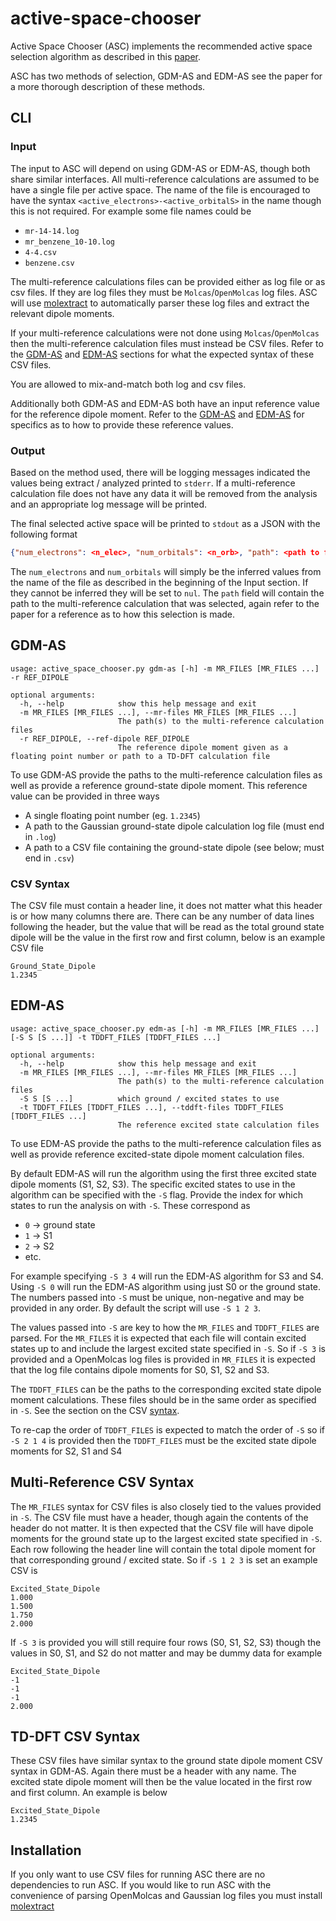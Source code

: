 # active-space-chooser
Active Space Chooser (ASC) implements the recommended active space selection algorithm
as described in this [paper](TODO).

ASC has two methods of selection, GDM-AS and EDM-AS see the paper for a more thorough
description of these methods.

## CLI
### Input
The input to ASC will depend on using GDM-AS or EDM-AS, though both share similar interfaces.
All multi-reference calculations are assumed to be have a single file per active space. The name
of the file is encouraged to have the syntax `<active_electrons>-<active_orbitalS>` in the name
though this is not required. For example some file names could be
- `mr-14-14.log`
- `mr_benzene_10-10.log`
- `4-4.csv`
- `benzene.csv`

The multi-reference calculations files can be provided either as log file or as csv files. If they
are log files they must be `Molcas`/`OpenMolcas` log files. ASC will use [molextract](https://github.com/sdonglab/molextract)
to automatically parser these log files and extract the relevant dipole moments.

If your multi-reference calculations were not done using `Molcas`/`OpenMolcas` then the multi-reference
calculation files must instead be CSV files. Refer to the [GDM-AS](#gdm-as) and [EDM-AS](#edm-as)
sections for what the expected syntax of these CSV files.

You are allowed to mix-and-match both log and csv files.

Additionally both GDM-AS and EDM-AS both have an input reference value for the reference dipole moment.
Refer to the [GDM-AS](#gdm-as) and [EDM-AS](#edm-as) for specifics as to how to provide these reference
values.


### Output
Based on the method used, there will be logging messages indicated the values being extract / analyzed
printed to `stderr`. If a multi-reference calculation file does not have any data it will be removed
from the analysis and an appropriate log message will be printed.

The final selected active space will be printed to `stdout` as a JSON with the following format
```json
{"num_electrons": <n_elec>, "num_orbitals": <n_orb>, "path": <path to file>}
```

The `num_electrons` and `num_orbitals` will simply be the inferred values from the name of the file
as described in the beginning of the Input section. If they cannot be inferred they will be set to
`nul`. The `path` field will contain the path to the multi-reference calculation that was selected,
again refer to the paper for a reference as to how this selection is made.


## GDM-AS
```
usage: active_space_chooser.py gdm-as [-h] -m MR_FILES [MR_FILES ...] -r REF_DIPOLE

optional arguments:
  -h, --help            show this help message and exit
  -m MR_FILES [MR_FILES ...], --mr-files MR_FILES [MR_FILES ...]
                        The path(s) to the multi-reference calculation files
  -r REF_DIPOLE, --ref-dipole REF_DIPOLE
                        The reference dipole moment given as a floating point number or path to a TD-DFT calculation file
```
To use GDM-AS provide the paths to the multi-reference calculation files as well as provide a reference
ground-state dipole moment. This reference value can be provided in three ways
- A single floating point number (eg. `1.2345`)
- A path to the Gaussian ground-state dipole calculation log file (must end in `.log`)
- A path to a CSV file containing the ground-state dipole (see below; must end in `.csv`)

### CSV Syntax
The CSV file must contain a header line, it does not matter what this header is or how many columns there are.
There can be any number of data lines following the header, but the value that will be read as the total ground
state dipole will be the value in the first row and first column, below is an example CSV file
```csv
Ground_State_Dipole
1.2345
```

## EDM-AS
```
usage: active_space_chooser.py edm-as [-h] -m MR_FILES [MR_FILES ...] [-S S [S ...]] -t TDDFT_FILES [TDDFT_FILES ...]

optional arguments:
  -h, --help            show this help message and exit
  -m MR_FILES [MR_FILES ...], --mr-files MR_FILES [MR_FILES ...]
                        The path(s) to the multi-reference calculation files
  -S S [S ...]          which ground / excited states to use
  -t TDDFT_FILES [TDDFT_FILES ...], --tddft-files TDDFT_FILES [TDDFT_FILES ...]
                        The reference excited state calculation files
```
To use EDM-AS provide the paths to the multi-reference calculation files as well as provide reference
excited-state dipole moment calculation files.

By default EDM-AS will run the algorithm using the first three excited state dipole moments (S1, S2, S3). The
specific excited states to use in the algorithm can be specified with the `-S` flag. Provide the index for which
states to run the analysis on with `-S`. These correspond as
- `0` -> ground state
- `1` -> S1
- `2` -> S2
- etc.

For example specifying `-S 3 4` will run the EDM-AS algorithm for S3 and S4. Using `-S 0` will run the EDM-AS
algorithm using just S0 or the ground state. The numbers passed into `-S` must be unique, non-negative and may
be provided in any order. By default the script will use `-S 1 2 3`.

The values passed into `-S` are key to how the `MR_FILES` and `TDDFT_FILES` are parsed. For the `MR_FILES` it is expected
that each file will contain excited states up to and include the largest excited state specified in `-S`. So if `-S 3` is
provided and a OpenMolcas log files is provided in `MR_FILES` it is expected that the log file contains dipole moments
for S0, S1, S2 and S3.

The `TDDFT_FILES` can be the paths to the corresponding excited state dipole moment calculations. These files should be in
the same order as specified in `-S`. See the section on the CSV [syntax](#td-dft-csv-syntax).

To re-cap the order of `TDDFT_FILES` is expected to match the order of `-S` so if `-S 2 1 4` is provided then the `TDDFT_FILES`
must be the excited state dipole moments for S2, S1 and S4

## Multi-Reference CSV Syntax
The `MR_FILES` syntax for CSV files is also closely tied to the values provided in `-S`. The CSV file must have a header,
though again the contents of the header do not matter. It is then expected that the CSV file will have dipole moments for
the ground state up to the largest excited state specified in `-S`. Each row following the header line will contain the
total dipole moment for that corresponding ground / excited state. So if `-S 1 2 3` is set an example CSV is
```csv
Excited_State_Dipole
1.000
1.500
1.750
2.000
```

If `-S 3` is provided you will still require four rows (S0, S1, S2, S3) though the values in S0, S1, and S2 do not matter
and may be dummy data for example
```
Excited_State_Dipole
-1
-1
-1
2.000
```

## TD-DFT CSV Syntax
These CSV files have similar syntax to the ground state dipole moment CSV syntax in GDM-AS. Again there must be a header
with any name. The excited state dipole moment will then be the value located in the first row and first column. An
example is below
```csv
Excited_State_Dipole
1.2345
```


## Installation
If you only want to use CSV files for running ASC there are no dependencies to run ASC. If you would like to run ASC
with the convenience of parsing OpenMolcas and Gaussian log files you must install [molextract](https://github.com/sdonglab/molextract)
